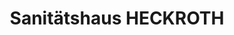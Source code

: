 ---
title: "Sanitätshaus HECKROTH"
url: /frankfurt-am-main/sanitaetshaus-heckroth/
shop: Sanitätshaus
---